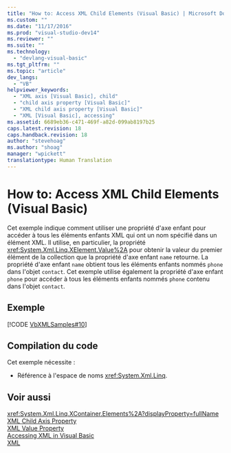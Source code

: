 ```yaml
---
title: "How to: Access XML Child Elements (Visual Basic) | Microsoft Docs"
ms.custom: ""
ms.date: "11/17/2016"
ms.prod: "visual-studio-dev14"
ms.reviewer: ""
ms.suite: ""
ms.technology: 
  - "devlang-visual-basic"
ms.tgt_pltfrm: ""
ms.topic: "article"
dev_langs: 
  - "VB"
helpviewer_keywords: 
  - "XML axis [Visual Basic], child"
  - "child axis property [Visual Basic]"
  - "XML child axis property [Visual Basic]"
  - "XML [Visual Basic], accessing"
ms.assetid: 6689eb36-c471-469f-a82d-099ab8197b25
caps.latest.revision: 18
caps.handback.revision: 18
author: "stevehoag"
ms.author: "shoag"
manager: "wpickett"
translationtype: Human Translation
---
```

# How to: Access XML Child Elements (Visual Basic)
Cet exemple indique comment utiliser une propriété d'axe enfant pour accéder à tous les éléments enfants XML qui ont un nom spécifié dans un élément XML.  Il utilise, en particulier, la propriété <xref:System.Xml.Linq.XElement.Value%2A> pour obtenir la valeur du premier élément de la collection que la propriété d'axe enfant `name` retourne.  La propriété d'axe enfant `name` obtient tous les éléments enfants nommés `phone` dans l'objet `contact`.  Cet exemple utilise également la propriété d'axe enfant `phone` pour accéder à tous les éléments enfants nommés `phone` contenu dans l'objet `contact`.  
  
## Exemple  
 [!CODE [VbXMLSamples#10](../CodeSnippet/VS_Snippets_VBCSharp/VbXMLSamples#10)]  
  
## Compilation du code  
 Cet exemple nécessite :  
  
-   Référence à l'espace de noms <xref:System.Xml.Linq>.  
  
## Voir aussi  
 <xref:System.Xml.Linq.XContainer.Elements%2A?displayProperty=fullName>   
 [XML Child Axis Property](../../../../visual-basic/language-reference/xml-axis/xml-child-axis-property.md)   
 [XML Value Property](../../../../visual-basic/language-reference/xml-axis/xml-value-property.md)   
 [Accessing XML in Visual Basic](../../../../visual-basic/programming-guide/language-features/xml/accessing-xml.md)   
 [XML](../../../../visual-basic/programming-guide/language-features/xml/index.md)
